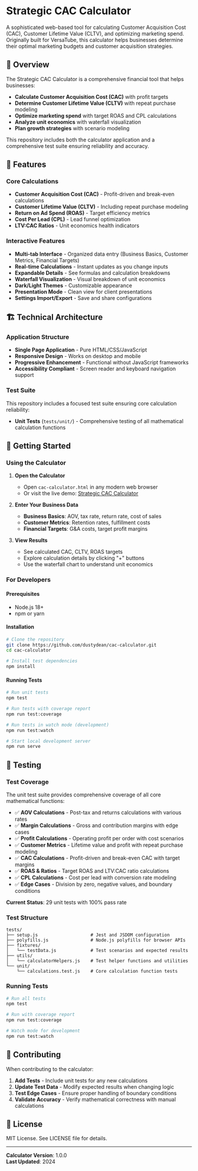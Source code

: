 # Strategic CAC Calculator

A sophisticated web-based tool for calculating Customer Acquisition Cost (CAC), Customer Lifetime Value (CLTV), and optimizing marketing spend. Originally built for VersaTube, this calculator helps businesses determine their optimal marketing budgets and customer acquisition strategies.

## 🎯 Overview

The Strategic CAC Calculator is a comprehensive financial tool that helps businesses:
- **Calculate Customer Acquisition Cost (CAC)** with profit targets
- **Determine Customer Lifetime Value (CLTV)** with repeat purchase modeling
- **Optimize marketing spend** with target ROAS and CPL calculations
- **Analyze unit economics** with waterfall visualization
- **Plan growth strategies** with scenario modeling

This repository includes both the calculator application and a comprehensive test suite ensuring reliability and accuracy.

## 🚀 Features

### Core Calculations
- **Customer Acquisition Cost (CAC)** - Profit-driven and break-even calculations
- **Customer Lifetime Value (CLTV)** - Including repeat purchase modeling
- **Return on Ad Spend (ROAS)** - Target efficiency metrics
- **Cost Per Lead (CPL)** - Lead funnel optimization
- **LTV:CAC Ratios** - Unit economics health indicators

### Interactive Features
- **Multi-tab Interface** - Organized data entry (Business Basics, Customer Metrics, Financial Targets)
- **Real-time Calculations** - Instant updates as you change inputs
- **Expandable Details** - See formulas and calculation breakdowns
- **Waterfall Visualization** - Visual breakdown of unit economics
- **Dark/Light Themes** - Customizable appearance
- **Presentation Mode** - Clean view for client presentations
- **Settings Import/Export** - Save and share configurations

## 🏗️ Technical Architecture

### Application Structure
- **Single Page Application** - Pure HTML/CSS/JavaScript
- **Responsive Design** - Works on desktop and mobile
- **Progressive Enhancement** - Functional without JavaScript frameworks
- **Accessibility Compliant** - Screen reader and keyboard navigation support

### Test Suite

This repository includes a focused test suite ensuring core calculation reliability:

- **Unit Tests** (`tests/unit/`) - Comprehensive testing of all mathematical calculation functions

## 🚀 Getting Started

### Using the Calculator

1. **Open the Calculator**
   - Open `cac-calculator.html` in any modern web browser
   - Or visit the live demo: [Strategic CAC Calculator](https://dustydean.github.io/cac-calculator)

2. **Enter Your Business Data**
   - **Business Basics**: AOV, tax rate, return rate, cost of sales
   - **Customer Metrics**: Retention rates, fulfillment costs
   - **Financial Targets**: G&A costs, target profit margins

3. **View Results**
   - See calculated CAC, CLTV, ROAS targets
   - Explore calculation details by clicking "+" buttons
   - Use the waterfall chart to understand unit economics

### For Developers

#### Prerequisites
- Node.js 18+ 
- npm or yarn

#### Installation
```bash
# Clone the repository
git clone https://github.com/dustydean/cac-calculator.git
cd cac-calculator

# Install test dependencies
npm install
```

#### Running Tests

```bash
# Run unit tests
npm test

# Run tests with coverage report
npm run test:coverage

# Run tests in watch mode (development)
npm run test:watch

# Start local development server
npm run serve
```

## 🧪 Testing

### Test Coverage

The unit test suite provides comprehensive coverage of all core mathematical functions:

- ✅ **AOV Calculations** - Post-tax and returns calculations with various rates
- ✅ **Margin Calculations** - Gross and contribution margins with edge cases  
- ✅ **Profit Calculations** - Operating profit per order with cost scenarios
- ✅ **Customer Metrics** - Lifetime value and profit with repeat purchase modeling
- ✅ **CAC Calculations** - Profit-driven and break-even CAC with target margins
- ✅ **ROAS & Ratios** - Target ROAS and LTV:CAC ratio calculations
- ✅ **CPL Calculations** - Cost per lead with conversion rate modeling
- ✅ **Edge Cases** - Division by zero, negative values, and boundary conditions

**Current Status**: 29 unit tests with 100% pass rate

### Test Structure

```
tests/
├── setup.js                    # Jest and JSDOM configuration
├── polyfills.js                # Node.js polyfills for browser APIs  
├── fixtures/
│   └── testData.js             # Test scenarios and expected results
├── utils/
│   └── calculatorHelpers.js    # Test helper functions and utilities
└── unit/
    └── calculations.test.js    # Core calculation function tests
```

### Running Tests

```bash
# Run all tests
npm test

# Run with coverage report  
npm run test:coverage

# Watch mode for development
npm run test:watch
```

## 🤝 Contributing

When contributing to the calculator:

1. **Add Tests** - Include unit tests for any new calculations
2. **Update Test Data** - Modify expected results when changing logic  
3. **Test Edge Cases** - Ensure proper handling of boundary conditions
4. **Validate Accuracy** - Verify mathematical correctness with manual calculations

## 📄 License

MIT License. See LICENSE file for details.

---

**Calculator Version**: 1.0.0  
**Last Updated**: 2024